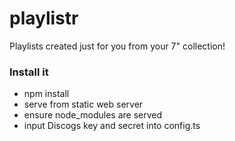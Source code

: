 # playlistr
Playlists created just for you from your 7" collection!

### Install it

* npm install
* serve from static web server
* ensure node_modules are served
* input Discogs key and secret into config.ts